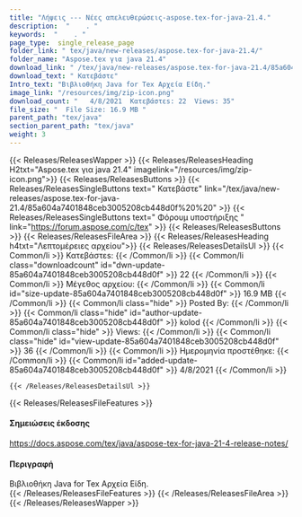 ```yaml
---
title: "Λήψεις --- Νέες απελευθερώσεις-aspose.tex-for-java-21.4." 
description:  "    . " 
keywords:  "    . " 
page_type:  single_release_page
folder_link: " tex/java/new-releases/aspose.tex-for-java-21.4/"
folder_name: "Aspose.tex για java 21.4"
download_link: " /tex/java/new-releases/aspose.tex-for-java-21.4/85a604a7401848ceb3005208cb448d0f"
download_text: " Κατεβάστε"
Intro_text: "Βιβλιοθήκη Java for Tex Αρχεία Είδη."
image_link: "/resources/img/zip-icon.png"
download_count: "   4/8/2021  Κατεβάστεs: 22  Views: 35"
file_size: "  File Size: 16.9 MB "
parent_path: "tex/java"
section_parent_path: "tex/java"
weight: 3
---
```


{{< Releases/ReleasesWapper >}}
  {{< Releases/ReleasesHeading H2txt="Aspose.tex για java 21.4" imagelink="/resources/img/zip-icon.png">}}
  {{< Releases/ReleasesButtons >}}
    {{< Releases/ReleasesSingleButtons text=" Κατεβάστε" link="/tex/java/new-releases/aspose.tex-for-java-21.4/85a604a7401848ceb3005208cb448d0f%20%20" >}}
    {{< Releases/ReleasesSingleButtons text=" Φόρουμ υποστήριξης " link="https://forum.aspose.com/c/tex" >}}
  {{< Releases/ReleasesButtons >}}
  {{< Releases/ReleasesFileArea >}}
    {{< Releases/ReleasesHeading h4txt="Λεπτομέρειες αρχείου">}}
    {{< Releases/ReleasesDetailsUl >}}
            {{< Common/li  >}} Κατεβάστεs: {{< /Common/li >}} 
      {{< Common/li class="downloadcount" id="dwn-update-85a604a7401848ceb3005208cb448d0f" >}} 22 {{< /Common/li >}} 
      {{< Common/li  >}} Μέγεθος αρχείου: {{< /Common/li >}} 
      {{< Common/li id="size-update-85a604a7401848ceb3005208cb448d0f" >}} 16.9 MB {{< /Common/li >}} 
      {{< Common/li  class="hide" >}} Posted By: {{< /Common/li >}} 
      {{< Common/li class="hide" id="author-update-85a604a7401848ceb3005208cb448d0f" >}} kolod {{< /Common/li >}} 
      {{< Common/li class="hide"  >}} Views: {{< /Common/li >}} 
      {{< Common/li class="hide" id="view-update-85a604a7401848ceb3005208cb448d0f" >}} 36 {{< /Common/li >}} 
      {{< Common/li  >}} Ημερομηνία προστέθηκε: {{< /Common/li >}} 
      {{< Common/li id="added-update-85a604a7401848ceb3005208cb448d0f" >}} 4/8/2021 {{< /Common/li >}} 

    {{< /Releases/ReleasesDetailsUl >}}

  {{< Releases/ReleasesFileFeatures >}}
      <h4>Σημειώσεις έκδοσης</h4><div><a href="https://docs.aspose.com/tex/java/aspose-tex-for-java-21-4-release-notes/">https://docs.aspose.com/tex/java/aspose-tex-for-java-21-4-release-notes/</a></div><h4>Περιγραφή</h4><div class="HTMLDescription">Βιβλιοθήκη Java for Tex Αρχεία Είδη.</div>
  {{< /Releases/ReleasesFileFeatures >}}
 {{< /Releases/ReleasesFileArea >}}
{{< /Releases/ReleasesWapper >}}


